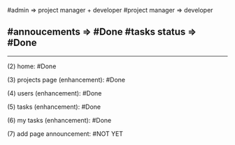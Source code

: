 #admin => project manager + developer
#project manager => developer

#annoucements => #Done
#tasks status => #Done
------------
------------
(2) home: #Done

(3) projects page (enhancement): #Done

(4) users (enhancement): #Done

(5) tasks (enhancement): #Done

(6) my tasks (enhancement): #Done

(7) add page announcement: #NOT YET